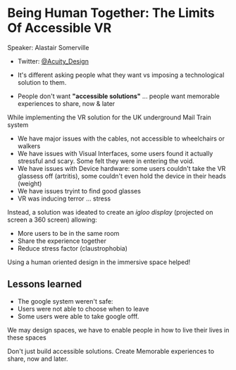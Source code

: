 # Being Human Together: The Limits Of Accessible VR
Speaker: Alastair Somerville  
- Twitter: [@Acuity_Design](http://www.twitter.com/@Acuity_Design)

- It's different asking people what they want vs imposing a technological solution to them.
- People don't want **"accessible solutions"** ... people want memorable experiences to share, now & later


While implementing the VR solution for the UK underground Mail Train system
- We have major issues with the cables, not accessible to wheelchairs or walkers
- We have issues with Visual Interfaces, some users found it actually stressful and scary. Some felt they were in entering the void.
- We have issues with Device hardware: some users couldn't take the VR glassess off (artritis), some couldn't even hold the device in their heads (weight)
- We have issues tryint to find good glasses
- VR was inducing terror … stress

Instead, a solution was ideated to create an *igloo display* (projected on screen a 360 screen) allowing:
- More users to be in the same room 
- Share the experience together
- Reduce stress factor (claustrophobia)


Using a human oriented design in the immersive space helped!

## Lessons learned
- The google system weren't safe:
- Users were not able to choose when to leave
- Some users were able to take google offf.

We may design spaces, we have to enable people in how to live their lives in these spaces

Don't just build accessible solutions. Create Memorable experiences to share, now and later.


